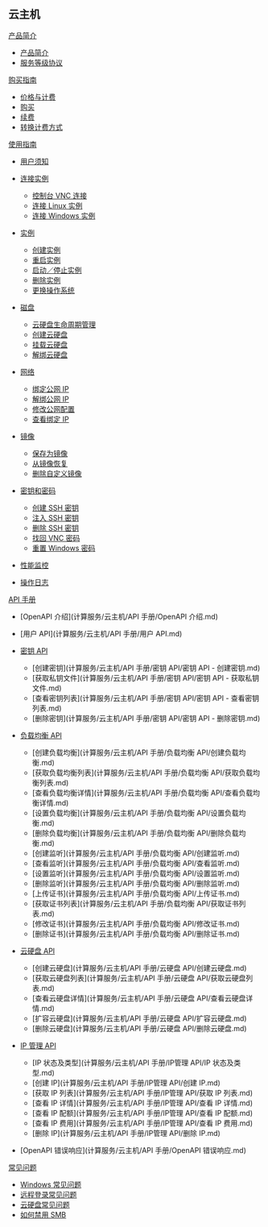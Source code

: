 ﻿## 云主机

[产品简介]()
* [产品简介](计算服务/云主机/产品简介/云主机产品简介.md)
* [服务等级协议](计算服务/云主机/产品简介/云主机服务等级协议（SLA）.md)

[购买指南]()
* [价格与计费](计算服务/云主机/购买指南/云主机价格与计费.md)
* [购买](计算服务/云主机/购买指南/购买云主机.md)
* [续费](计算服务/云主机/购买指南/续费云主机.md)
* [转换计费方式](计算服务/云主机/购买指南/云主机转换计费方式.md)

[使用指南]()

* [用户须知](计算服务/云主机/使用指南/云主机用户须知.md) 
* [连接实例]()

	* [控制台 VNC 连接](计算服务/云主机/使用指南/连接实例/控制台VNC连接.md)
	* [连接 Linux 实例](计算服务/云主机/使用指南/连接实例/连接Linux云主机.md)
	* [连接 Windows 实例](计算服务/云主机/使用指南/连接实例/连接Windows云主机.md)
	
* [实例]()

	* [创建实例](计算服务/云主机/使用指南/实例/创建云主机.md)
	* [重启实例](计算服务/云主机/使用指南/实例/重启云主机.md)
	* [启动／停止实例](计算服务/云主机/使用指南/实例/启动停止云主机.md)
	* [删除实例](计算服务/云主机/使用指南/实例/删除云主机.md)
	* [更换操作系统](计算服务/云主机/使用指南/实例/云主机更换操作系统.md)
* [磁盘]()

	* [云硬盘生命周期管理](计算服务/云主机/使用指南/磁盘/云硬盘生命周期管理.md)
	* [创建云硬盘](计算服务/云主机/使用指南/磁盘/创建云硬盘.md)
	* [挂载云硬盘](计算服务/云主机/使用指南/磁盘/挂载云硬盘.md)
	* [解绑云硬盘](计算服务/云主机/使用指南/磁盘/解绑云硬盘.md)
* [网络]()

	* [绑定公网 IP](计算服务/云主机/使用指南/网络/云主机绑定公网IP.md)
	* [解绑公网 IP](计算服务/云主机/使用指南/网络/云主机解绑公网IP.md)
	* [修改公网配置](计算服务/云主机/使用指南/网络/云主机修改公网配置.md)
	* [查看绑定 IP](计算服务/云主机/使用指南/网络/云主机查看绑定IP.md)
* [镜像]()

	* [保存为镜像](计算服务/云主机/使用指南/镜像/云主机-保存为镜像.md)
	* [从镜像恢复](计算服务/云主机/使用指南/镜像/云主机-从镜像恢复.md)
	* [删除自定义镜像](计算服务/云主机/使用指南/镜像/云主机-删除自定义镜像.md)
* [密钥和密码]()

	* [创建 SSH 密钥](计算服务/云主机/使用指南/密钥和密码/云主机-创建SSH密钥.md)
	* [注入 SSH 密钥](计算服务/云主机/使用指南/密钥和密码/云主机-注入SSH密钥.md)
	* [删除 SSH 密钥](计算服务/云主机/使用指南/密钥和密码/云主机-删除SSH密钥.md)
	* [找回 VNC 密码](计算服务/云主机/使用指南/密钥和密码/找回VNC密码.md)
	* [重置 Windows 密码](计算服务/云主机/使用指南/密钥和密码/云主机-重置Windows密码.md)
* [性能监控](计算服务/云主机/使用指南/云主机性能监控.md)
* [操作日志](计算服务/云主机/使用指南/云主机操作日志.md)

[API 手册]()

* [OpenAPI 介绍](计算服务/云主机/API 手册/OpenAPI 介绍.md)
* [用户 API](计算服务/云主机/API 手册/用户 API.md)
* [密钥 API]()

  * [创建密钥](计算服务/云主机/API 手册/密钥 API/密钥 API - 创建密钥.md)
  * [获取私钥文件](计算服务/云主机/API 手册/密钥 API/密钥 API - 获取私钥文件.md)
  * [查看密钥列表](计算服务/云主机/API 手册/密钥 API/密钥 API - 查看密钥列表.md)
  * [删除密钥](计算服务/云主机/API 手册/密钥 API/密钥 API - 删除密钥.md)
* [负载均衡 API]()

  * [创建负载均衡](计算服务/云主机/API 手册/负载均衡 API/创建负载均衡.md)
  * [获取负载均衡列表](计算服务/云主机/API 手册/负载均衡 API/获取负载均衡列表.md)
  * [查看负载均衡详情](计算服务/云主机/API 手册/负载均衡 API/查看负载均衡详情.md)
  * [设置负载均衡](计算服务/云主机/API 手册/负载均衡 API/设置负载均衡.md)
  * [删除负载均衡](计算服务/云主机/API 手册/负载均衡 API/删除负载均衡.md)
  * [创建监听](计算服务/云主机/API 手册/负载均衡 API/创建监听.md)
  * [查看监听](计算服务/云主机/API 手册/负载均衡 API/查看监听.md)
  * [设置监听](计算服务/云主机/API 手册/负载均衡 API/设置监听.md)
  * [删除监听](计算服务/云主机/API 手册/负载均衡 API/删除监听.md)
  * [上传证书](计算服务/云主机/API 手册/负载均衡 API/上传证书.md)
  * [获取证书列表](计算服务/云主机/API 手册/负载均衡 API/获取证书列表.md)
  * [修改证书](计算服务/云主机/API 手册/负载均衡 API/修改证书.md)
  * [删除证书](计算服务/云主机/API 手册/负载均衡 API/删除证书.md)
* [云硬盘 API]()

  * [创建云硬盘](计算服务/云主机/API 手册/云硬盘 API/创建云硬盘.md)
  * [获取云硬盘列表](计算服务/云主机/API 手册/云硬盘 API/获取云硬盘列表.md)
  * [查看云硬盘详情](计算服务/云主机/API 手册/云硬盘 API/查看云硬盘详情.md)
  * [扩容云硬盘](计算服务/云主机/API 手册/云硬盘 API/扩容云硬盘.md)
  * [删除云硬盘](计算服务/云主机/API 手册/云硬盘 API/删除云硬盘.md) 
* [IP 管理 API]()

  * [IP 状态及类型](计算服务/云主机/API 手册/IP管理 API/IP 状态及类型.md)
  * [创建 IP](计算服务/云主机/API 手册/IP管理 API/创建 IP.md)
  * [获取 IP 列表](计算服务/云主机/API 手册/IP管理 API/获取 IP 列表.md)
  * [查看 IP 详情](计算服务/云主机/API 手册/IP管理 API/查看 IP 详情.md)
  * [查看 IP 配额](计算服务/云主机/API 手册/IP管理 API/查看 IP 配额.md)
  * [查看 IP 费用](计算服务/云主机/API 手册/IP管理 API/查看 IP 费用.md)
  * [删除 IP](计算服务/云主机/API 手册/IP管理 API/删除 IP.md)
* [OpenAPI 错误响应](计算服务/云主机/API 手册/OpenAPI 错误响应.md)

[常见问题]()

* [Windows 常见问题](计算服务/云主机/常见问题/Windows云主机常见问题.md)
* [远程登录常见问题](计算服务/云主机/常见问题/云主机远程登录常见问题.md)
* [云硬盘常见问题](计算服务/云主机/常见问题/云硬盘常见问题.md)
* [如何禁用 SMB](计算服务/云主机/常见问题/如何禁用SMB.md)
